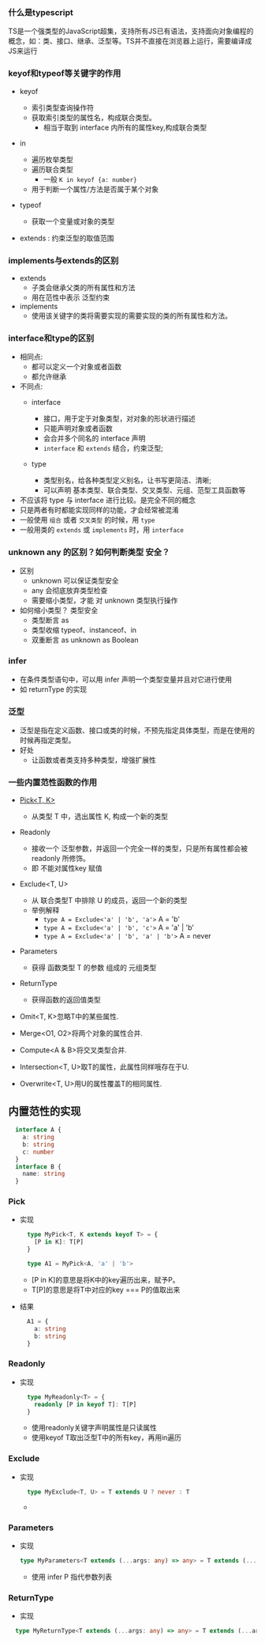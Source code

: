### 什么是typescript
TS是一个强类型的JavaScript超集，支持所有JS已有语法，支持面向对象编程的概念，如：类、接口、继承、泛型等。TS并不直接在浏览器上运行，需要编译成JS来运行

### keyof和typeof等关键字的作用
  - keyof
    - 索引类型查询操作符
    - 获取索引类型的属性名，构成联合类型。
      - 相当于取到 interface 内所有的属性key,构成联合类型
  - in
    - 遍历枚举类型
    - 遍历联合类型
      - 一般 `K in keyof {a: number}`
    - 用于判断一个属性/方法是否属于某个对象
  - typeof
    - 获取一个变量或对象的类型


  - extends : 约束泛型的取值范围

### implements与extends的区别
  - extends 
    - 子类会继承父类的所有属性和方法
    - 用在范性中表示 泛型约束
  - implements
    - 使用该关键字的类将需要实现的需要实现的类的所有属性和方法。

### interface和type的区别
  - 相同点:
    - 都可以定义一个对象或者函数
    - 都允许继承
  - 不同点:
    - interface
      - 接口，用于定于对象类型，对对象的形状进行描述
      - 只能声明对象或者函数
      - 会合并多个同名的 interface 声明
      - `interface` 和 `extends` 结合，约束泛型;

    - type
      - 类型别名，给各种类型定义别名，让书写更简洁、清晰;
      - 可以声明 基本类型、联合类型、交叉类型、元组、范型工具函数等
  - 不应该将 type 与 interface 进行比较。是完全不同的概念
  - 只是两者有时都能实现同样的功能，才会经常被混淆
  - 一般使用 `组合` 或者 `交叉类型` 的时候，用 `type`
  - 一般用类的 `extends` 或 `implements` 时，用 `interface`




### unknown any 的区别？如何判断类型 安全？
  - 区别
    - unknown 可以保证类型安全
    - any 会彻底放弃类型检查
    - 需要缩小类型，才能 对 unknown 类型执行操作
  - 如何缩小类型？ 类型安全
    - 类型断言 as
    - 类型收缩 typeof、instanceof、in
    - 双重断言 as unknown as Boolean

### infer
  - 在条件类型语句中，可以用 infer 声明一个类型变量并且对它进行使用
  - 如 returnType 的实现


### 泛型
  - 泛型是指在定义函数、接口或类的时候，不预先指定具体类型，而是在使用的时候再指定类型。
  - 好处
    - 让函数或者类支持多种类型，增强扩展性

### 一些内置范性函数的作用
  - [Pick<T, K>](./index.md#Pick)
    - 从类型 T 中，选出属性 K, 构成一个新的类型
  - Readonly<T>
    - 接收一个 泛型参数，并返回一个完全一样的类型，只是所有属性都会被 readonly 所修饰。
    - 即 不能对属性key 赋值
  - Exclude<T, U>
    - 从 联合类型T 中排除 U 的成员，返回一个新的类型
    - 举例解释
      - `type A = Exclude<'a' | 'b', 'a'>` A = 'b'
      - `type A = Exclude<'a' | 'b', 'c'>` A = 'a' | 'b'
      - `type A = Exclude<'a' | 'b', 'a' | 'b'>` A = never
  - Parameters<T>
    -  获得 函数类型 T 的参数 组成的 元组类型
  - ReturnType<T>
    - 获得函数的返回值类型




  - Omit<T, K>忽略T中的某些属性.
  - Merge<O1, O2>将两个对象的属性合并.
  - Compute<A & B>将交叉类型合并.
  - Intersection<T, U>取T的属性，此属性同样哦存在于U.
  - Overwrite<T, U>用U的属性覆盖T的相同属性.

## 内置范性的实现

  ```ts
    interface A {
      a: string
      b: string
      c: number
    }
    interface B {
      name: string
    }
  ```

 ### Pick
  - 实现
    ```ts
      type MyPick<T, K extends keyof T> = {
        [P in K]: T[P]
      }

      type A1 = MyPick<A, 'a' | 'b'>
    ```
    - [P in K]的意思是将K中的key遍历出来，赋予P。
    - T[P]的意思是将T中对应的key === P的值取出来

  - 结果
    ```ts
      A1 = {
        a: string
        b: string
      }
    ```

### Readonly
  - 实现
    ```ts
      type MyReadonly<T> = {
        readonly [P in keyof T]: T[P]
      }
    ```
    - 使用readonly关键字声明属性是只读属性
    - 使用keyof T取出泛型T中的所有key，再用in遍历
### Exclude
  - 实现
    ```ts
      type MyExclude<T, U> = T extends U ? never : T
    ```
      - 
### Parameters
  - 实现
    ```ts
    type MyParameters<T extends (...args: any) => any> = T extends (...args: infer P) => any ? P: never
    ```
    - 使用 infer P 指代参数列表
### ReturnType
  - 实现
  ```ts
    type MyReturnType<T extends (...args: any) => any> = T extends (...args: any) => infer R ? R : any;
  ```


